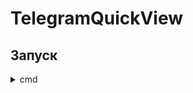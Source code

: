 # TelegramQuickView

## Запуск

<details>
  <summary>cmd</summary>

  ```
  git clone https://github.com/Midoritotoro/TelegramQuickView
  cd TelegramQuickView
  mkdir out
  cd out
  mkdir build
  cd build
  cmake ../../
  cmake --build .
  ```
</details>
